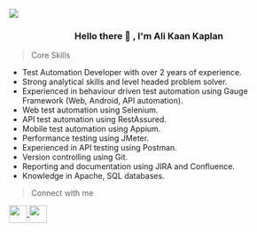 ![](https://komarev.com/ghpvc/?username=AliKaanKaplan&color=orange&style=flat-square&label=PROFILE+VIEWS)

### <p align="center"> Hello there 👋 , I'm Ali Kaan Kaplan </p>

> Core Skills

* Test Automation Developer with over 2 years of experience.
* Strong analytical skills and level headed problem solver.
* Experienced in behaviour driven test automation using Gauge Framework (Web, Android, API automation).
* Web test automation using Selenium.
* API test automation using RestAssured.
* Mobile test automation using Appium.
* Performance testing using JMeter.
* Experienced in API testing using Postman.
* Version controlling using Git.
* Reporting and documentation using JIRA and Confluence.
* Knowledge in Apache, SQL databases.

> Connect with me
 
 <a href="https://www.linkedin.com/in/kaankaplan/" rel="nofollow"> 
<img width="32px" align="center" src="https://raw.githubusercontent.com/rahulbanerjee26/githubAboutMeGenerator/main/icons/linked-in-alt.svg">
</a>
 <a href="https://github.com/AliKaanKaplan" rel="nofollow"> 
<img width="32px" align="center" src="https://raw.githubusercontent.com/rahulbanerjee26/githubAboutMeGenerator/main/icons/linked-in-alt.svg">
</a>
